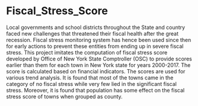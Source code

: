 # Fiscal_Stress_Score
 Local governments and school districts throughout the State and country faced new challenges that threatened their fiscal health after the great recession. Fiscal stress monitoring system has hence been used since then for early actions to prevent these entities from ending up in severe fiscal stress. This project imitates the computation of fiscal stress score developed by Office of New York State Comptroller (OSC) to provide scores earlier than them for each town in New York state for years 2000-2017. The score is calculated based on financial indicators. The scores are used for various trend analysis. It is found that most of the towns came in the category of no fiscal stress while very few lied in the significant fiscal stress. Moreover, it is found that population has some effect on the fiscal stress score of towns when grouped as county.